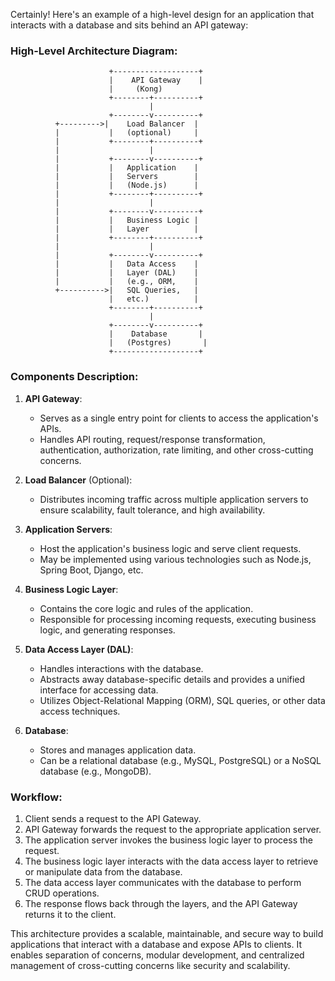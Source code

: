 Certainly! Here's an example of a high-level design for an application that interacts with a database and sits behind an API gateway:

### High-Level Architecture Diagram:

```
                      +-------------------+
                      |    API Gateway    |
                      |     (Kong)
                      +--------+----------+
                               |
                      +--------v----------+
          +--------->|    Load Balancer  |
          |           |   (optional)     |
          |           +--------+----------+
          |                    |
          |           +--------v----------+
          |           |   Application    |
          |           |   Servers        |
          |           |   (Node.js)      |
          |           +--------+----------+
          |                    |
          |           +--------v----------+
          |           |   Business Logic |
          |           |   Layer          |
          |           +--------+----------+
          |                    |
          |           +--------v----------+
          |           |   Data Access    |
          |           |   Layer (DAL)    |
          |           |   (e.g., ORM,    |
          +---------->|   SQL Queries,   |
                      |   etc.)          |
                      +--------+----------+
                               |
                      +--------v----------+
                      |    Database       |
                      |   (Postgres)       |
                      +-------------------+
```

### Components Description:

1. **API Gateway**:

   - Serves as a single entry point for clients to access the application's APIs.
   - Handles API routing, request/response transformation, authentication, authorization, rate limiting, and other cross-cutting concerns.
2. **Load Balancer** (Optional):

   - Distributes incoming traffic across multiple application servers to ensure scalability, fault tolerance, and high availability.
3. **Application Servers**:

   - Host the application's business logic and serve client requests.
   - May be implemented using various technologies such as Node.js, Spring Boot, Django, etc.
4. **Business Logic Layer**:

   - Contains the core logic and rules of the application.
   - Responsible for processing incoming requests, executing business logic, and generating responses.
5. **Data Access Layer (DAL)**:

   - Handles interactions with the database.
   - Abstracts away database-specific details and provides a unified interface for accessing data.
   - Utilizes Object-Relational Mapping (ORM), SQL queries, or other data access techniques.
6. **Database**:

   - Stores and manages application data.
   - Can be a relational database (e.g., MySQL, PostgreSQL) or a NoSQL database (e.g., MongoDB).

### Workflow:

1. Client sends a request to the API Gateway.
2. API Gateway forwards the request to the appropriate application server.
3. The application server invokes the business logic layer to process the request.
4. The business logic layer interacts with the data access layer to retrieve or manipulate data from the database.
5. The data access layer communicates with the database to perform CRUD operations.
6. The response flows back through the layers, and the API Gateway returns it to the client.

This architecture provides a scalable, maintainable, and secure way to build applications that interact with a database and expose APIs to clients. It enables separation of concerns, modular development, and centralized management of cross-cutting concerns like security and scalability.
